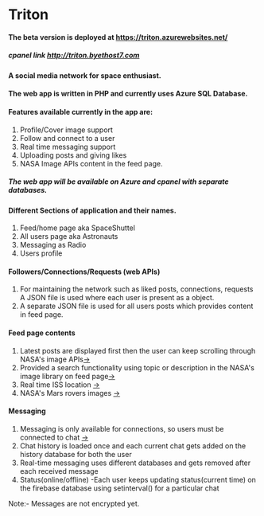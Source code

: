 # Triton

#### The beta version is deployed at https://triton.azurewebsites.net/
##### cpanel link http://triton.byethost7.com

#### A social media network for space enthusiast.
#### The web app is written in PHP and currently uses Azure SQL Database.

#### Features available currently in the app are:
1. Profile/Cover image support
2. Follow and connect to a user
3. Real time messaging support
4. Uploading posts and giving likes
5. NASA Image APIs content in the feed page.

##### The web app will be available on Azure and cpanel with separate databases.

#### Different Sections of application and their names.
1. Feed/home page aka SpaceShuttel
2. All users page aka Astronauts
3. Messaging as Radio
4. Users profile


#### Followers/Connections/Requests (web APIs)
1. For maintaining the network such as liked posts, connections, requests A JSON file is used where each user is present as a object.
2. A separate JSON file is used for all users posts which provides content in feed page.

#### Feed page contents
1. Latest posts are displayed first then the user can keep scrolling through NASA's image APIs[->](https://github.com/Spectre-ak/Triton/blob/main/SpaceShuttel/SpaceShuttel.php)
2. Provided a search functionality using topic or description in the NASA's image library on feed page[->](https://github.com/Spectre-ak/Triton/tree/main/SpaceShuttel/nasa-image)
3. Real time ISS location [->](https://github.com/Spectre-ak/Triton/tree/main/SpaceShuttel/issLocation)
4. NASA's Mars rovers images [->](https://github.com/Spectre-ak/Triton/tree/main/SpaceShuttel/nasa-mars)

#### Messaging
1. Messaging is only available for connections, so users must be connected to chat [->](https://github.com/Spectre-ak/Triton/blob/main/radio/Radio.php)
2. Chat history is loaded once and each current chat gets added on the history database for both the user
3. Real-time messaging uses different databases and gets removed after each received message
4. Status(online/offline) -Each user keeps updating status(current time) on the firebase database using setinterval() for a particular chat

Note:- Messages are not encrypted yet.
